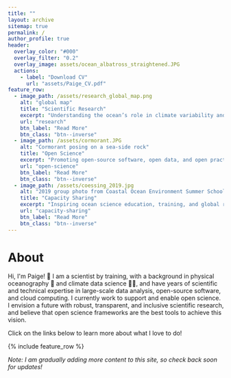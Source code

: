 ```yaml
---
title: ""
layout: archive
sitemap: true
permalink: /
author_profile: true
header:
  overlay_color: "#000"
  overlay_filter: "0.2"
  overlay_image: assets/ocean_albatross_straightened.JPG
  actions:
    - label: "Download CV"
      url: "assets/Paige_CV.pdf"
feature_row:
  - image_path: /assets/research_global_map.png
    alt: "global map"
    title: "Scientific Research"
    excerpt: "Understanding the ocean’s role in climate variability and air-sea interaction"
    url: "research"
    btn_label: "Read More"
    btn_class: "btn--inverse"
  - image_path: /assets/cormorant.JPG
    alt: "Cormorant posing on a sea-side rock"
    title: "Open Science"
    excerpt: "Promoting open-source software, open data, and open practices in the science community"
    url: "open-science"
    btn_label: "Read More"
    btn_class: "btn--inverse"
  - image_path: /assets/coessing_2019.jpg
    alt: "2019 group photo from Coastal Ocean Environment Summer School in Nigeria and Ghana"
    title: "Capacity Sharing"
    excerpt: "Inspiring ocean science education, training, and global research collaborations"
    url: "capacity-sharing"
    btn_label: "Read More"
    btn_class: "btn--inverse"
---
```


# About

Hi, I'm Paige! 👋  I am a scientist by training, with a background in physical oceanography 🌊 and climate data science 👩‍💻, and have years of scientific and technical expertise in large-scale data analysis, open-source software, and cloud computing. I currently work to support and enable open science. I envision a future with robust, transparent, and inclusive scientific research, and believe that open science frameworks are the best tools to achieve this vision.

Click on the links below to learn more about what I love to do!



{% include feature_row %}

_Note: I am gradually adding more content to this site, so check back soon for updates!_

